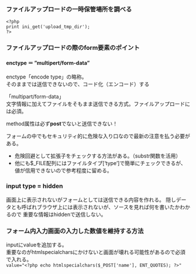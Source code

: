### ファイルアップロードの一時保管場所を調べる
```
<?php
print ini_get('upload_tmp_dir');
?>
```
  
### ファイルアップロードの際のform要素のポイント
#### enctype ＝ ”multipert/form-data”
enctype「encode type」の略称。  
そのままでは送信できないので、コード化（エンコード）する  

「multipart/form-data」  
文字情報に加えてファイルをそもまま送信できる方式。ファイルアップロードには必須。  

method属性は必ず**post**でないと送信できない！

フォームの中でもセキュリティ的に危険な入り口なので最新の注意を払う必要がある。
  - 危険回避として拡張子をチェックする方法がある。（substr関数を活用）
  - 他にも$_FILE配列にはファイルタイプ[‘type’]で簡単にチェックできるが、値が信用できないので参考程度に留める。  
  
### input type = hidden
画面上に表示されないがフォームとしては送信できる内容を作れる。
隠しデータとも呼ばれブラウザ上には表示されないが、ソースを見れば何を書いたかわかるので
重要な情報はhiddenで送信しない。

### フォーム内入力画面の入力した数値を維持する方法
inputにvalueを追加する。  
重要なのがhtmlspecialcharsにかけないと画面が壊れる可能性があるので必須で入れる。  
```value="<?php echo htmlspecialchars($_POST['name'], ENT_QUOTES); ?>"```

